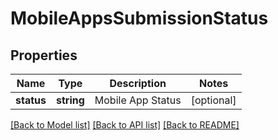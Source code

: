 # MobileAppsSubmissionStatus

## Properties
Name | Type | Description | Notes
------------ | ------------- | ------------- | -------------
**status** | **string** | Mobile App Status | [optional] 

[[Back to Model list]](../README.md#documentation-for-models) [[Back to API list]](../README.md#documentation-for-api-endpoints) [[Back to README]](../README.md)


